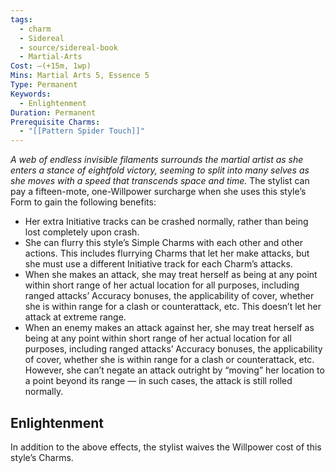 ```yaml
---
tags:
  - charm
  - Sidereal
  - source/sidereal-book
  - Martial-Arts
Cost: —(+15m, 1wp)
Mins: Martial Arts 5, Essence 5
Type: Permanent
Keywords:
  - Enlightenment
Duration: Permanent
Prerequisite Charms:
  - "[[Pattern Spider Touch]]"
---
```

*A web of endless invisible filaments surrounds the martial artist as she enters a stance of eightfold victory, seeming to split into many selves as she moves with a speed that transcends space and time.*
The stylist can pay a fifteen-mote, one-Willpower surcharge when she uses this style’s Form to gain the following benefits: 
- Her extra Initiative tracks can be crashed normally, rather than being lost completely upon crash. 
- She can flurry this style’s Simple Charms with each other and other actions. This includes flurrying Charms that let her make attacks, but she must use a different Initiative track for each Charm’s attacks. 
- When she makes an attack, she may treat herself as being at any point within short range of her actual location for all purposes, including ranged attacks’ Accuracy bonuses, the applicability of cover, whether she is within range for a clash or counterattack, etc. This doesn’t let her attack at extreme range. 
- When an enemy makes an attack against her, she may treat herself as being at any point within short range of her actual location for all purposes, including ranged attacks’ Accuracy bonuses, the applicability of cover, whether she is within range for a clash or counterattack, etc. However, she can’t negate an attack outright by “moving” her location to a point beyond its range — in such cases, the attack is still rolled normally. 
## Enlightenment
In addition to the above effects, the stylist waives the Willpower cost of this style’s Charms.